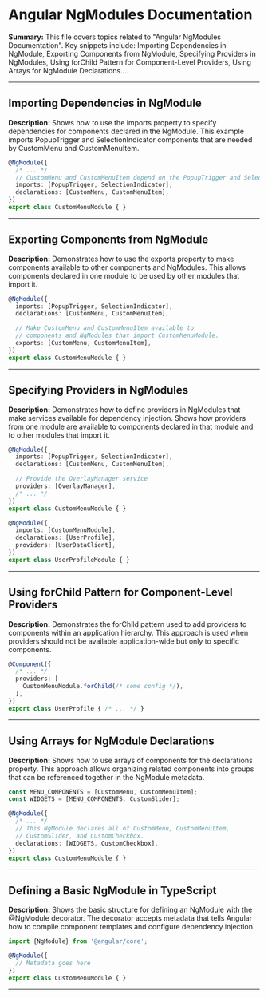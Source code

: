# Angular NgModules Documentation

**Summary:** This file covers topics related to "Angular NgModules Documentation". Key snippets include: Importing Dependencies in NgModule, Exporting Components from NgModule, Specifying Providers in NgModules, Using forChild Pattern for Component-Level Providers, Using Arrays for NgModule Declarations....

---

## Importing Dependencies in NgModule

**Description:** Shows how to use the imports property to specify dependencies for components declared in the NgModule. This example imports PopupTrigger and SelectionIndicator components that are needed by CustomMenu and CustomMenuItem.

```typescript
@NgModule({
  /* ... */
  // CustomMenu and CustomMenuItem depend on the PopupTrigger and SelectorIndicator components.
  imports: [PopupTrigger, SelectionIndicator],
  declarations: [CustomMenu, CustomMenuItem],
})
export class CustomMenuModule { }
```

---

## Exporting Components from NgModule

**Description:** Demonstrates how to use the exports property to make components available to other components and NgModules. This allows components declared in one module to be used by other modules that import it.

```typescript
@NgModule({
  imports: [PopupTrigger, SelectionIndicator],
  declarations: [CustomMenu, CustomMenuItem],

  // Make CustomMenu and CustomMenuItem available to
  // components and NgModules that import CustomMenuModule.
  exports: [CustomMenu, CustomMenuItem],
})
export class CustomMenuModule { }
```

---

## Specifying Providers in NgModules

**Description:** Demonstrates how to define providers in NgModules that make services available for dependency injection. Shows how providers from one module are available to components declared in that module and to other modules that import it.

```typescript
@NgModule({
  imports: [PopupTrigger, SelectionIndicator],
  declarations: [CustomMenu, CustomMenuItem],

  // Provide the OverlayManager service
  providers: [OverlayManager],
  /* ... */
})
export class CustomMenuModule { }

@NgModule({
  imports: [CustomMenuModule],
  declarations: [UserProfile],
  providers: [UserDataClient],
})
export class UserProfileModule { }
```

---

## Using forChild Pattern for Component-Level Providers

**Description:** Demonstrates the forChild pattern used to add providers to components within an application hierarchy. This approach is used when providers should not be available application-wide but only to specific components.

```typescript
@Component({
  /* ... */
  providers: [
    CustomMenuModule.forChild(/* some config */),
  ],
})
export class UserProfile { /* ... */ }
```

---

## Using Arrays for NgModule Declarations

**Description:** Shows how to use arrays of components for the declarations property. This approach allows organizing related components into groups that can be referenced together in the NgModule metadata.

```typescript
const MENU_COMPONENTS = [CustomMenu, CustomMenuItem];
const WIDGETS = [MENU_COMPONENTS, CustomSlider];

@NgModule({
  /* ... */
  // This NgModule declares all of CustomMenu, CustomMenuItem,
  // CustomSlider, and CustomCheckbox.
  declarations: [WIDGETS, CustomCheckbox],
})
export class CustomMenuModule { }
```

---

## Defining a Basic NgModule in TypeScript

**Description:** Shows the basic structure for defining an NgModule with the @NgModule decorator. The decorator accepts metadata that tells Angular how to compile component templates and configure dependency injection.

```typescript
import {NgModule} from '@angular/core';

@NgModule({
  // Metadata goes here
})
export class CustomMenuModule { }
```

---